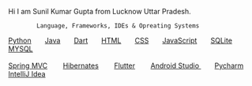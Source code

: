 
Hi I am  Sunil Kumar Gupta from Lucknow Uttar Pradesh.

            Language, Frameworks, IDEs & Opreating Systems
<!--   Python , Java , Dart , HTML , CSS JavaScript , SQLite , MySQL  -->

<a href="https://docs.python.org/3/">Python</a>&nbsp;&nbsp;&nbsp;&nbsp;&nbsp;&nbsp;
<a href="https://docs.oracle.com/en/java/">Java</a>&nbsp;&nbsp;&nbsp;&nbsp;&nbsp;&nbsp;
<a href="https://dart.dev/guides">Dart</a>&nbsp;&nbsp;&nbsp;&nbsp;&nbsp;&nbsp;
<a href="https://www.javatpoint.com/html-html-tag">HTML</a>&nbsp;&nbsp;&nbsp;&nbsp;&nbsp;&nbsp;
<a href="https://www.javatpoint.com/css-tutorial">CSS</a>&nbsp;&nbsp;&nbsp;&nbsp;&nbsp;&nbsp;
<a href="https://www.javatpoint.com/javascript-tutorial">JavaScript</a>&nbsp;&nbsp;&nbsp;&nbsp;&nbsp;&nbsp;
<a href="https://www.sqlite.org/docs.html">SQLite</a>&nbsp;&nbsp;&nbsp;&nbsp;&nbsp;&nbsp;
<a href="https://dev.mysql.com/doc/">MYSQL</a>  <br><br/>
<a href="https://docs.spring.io/spring-framework/docs/current/reference/html/">Spring MVC</a> &nbsp;&nbsp;&nbsp;&nbsp;&nbsp;&nbsp;
<a href="https://hibernate.org/orm/documentation/5.6/">Hibernates</a> &nbsp;&nbsp;&nbsp;&nbsp;&nbsp;&nbsp;
<a href="https://docs.flutter.dev/">Flutter</a> &nbsp;&nbsp;&nbsp;&nbsp;&nbsp;&nbsp;
<a href="https://developer.android.com/">Android Studio </a> &nbsp;&nbsp;&nbsp;&nbsp;&nbsp;&nbsp;
<a href="https://www.jetbrains.com/pycharm/download/">Pycharm </a> 
<a href="https://www.jetbrains.com/idea/download/#section=windows">IntelliJ Idea  </a> 
